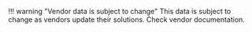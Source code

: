 !!! warning "Vendor data is subject to change"
    This data is subject to change as vendors update their solutions. Check vendor documentation.
